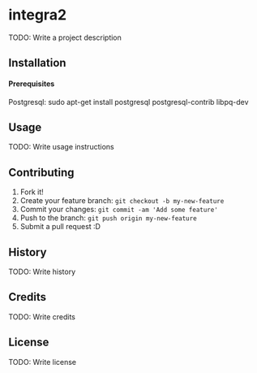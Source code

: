 # integra2
TODO: Write a project description
## Installation
#### Prerequisites
Postgresql: sudo apt-get install postgresql postgresql-contrib libpq-dev
## Usage
TODO: Write usage instructions
## Contributing
1. Fork it!
2. Create your feature branch: `git checkout -b my-new-feature`
3. Commit your changes: `git commit -am 'Add some feature'`
4. Push to the branch: `git push origin my-new-feature`
5. Submit a pull request :D

## History
TODO: Write history
## Credits
TODO: Write credits
## License
TODO: Write license
